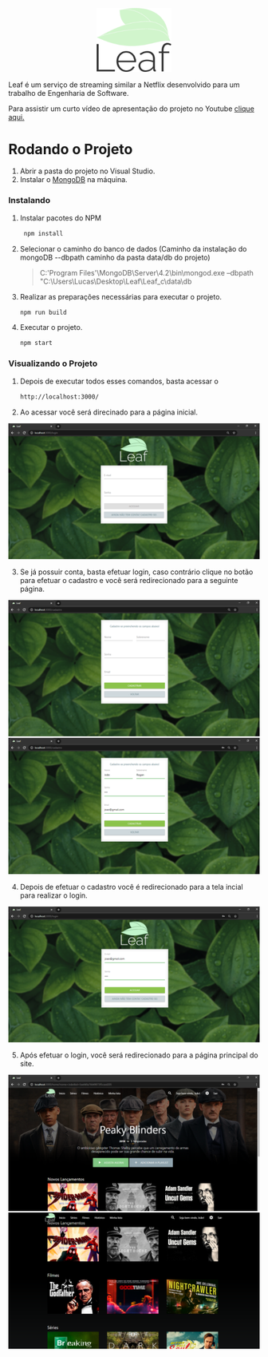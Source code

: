 
<p align="center"> <img width="150" src="images-readme/logo-dark.png"/> </p>

Leaf é um serviço de streaming similar a Netflix desenvolvido para um trabalho de Engenharia de Software. 

Para assistir um curto vídeo de apresentação do projeto no Youtube [clique aqui.](https://youtu.be/V8Dy22f9jS4)


# Rodando o Projeto

1. Abrir a pasta do projeto no Visual Studio.
2. Instalar o [MongoDB](https://www.mongodb.com/try/download/community) na máquina.

### Instalando 

1. Instalar pacotes do NPM
   ```sh 
    npm install
   ```
      
2. Selecionar o caminho do banco de dados (Caminho da instalação do mongoDB --dbpath caminho da pasta data/db do projeto)
     
    > C:\'Program Files'\MongoDB\Server\4.2\bin\mongod.exe –dbpath "C:\Users\Lucas\Desktop\Leaf\Leaf_c\data\db
    

3. Realizar as preparações necessárias para executar o projeto.
    ```sh 
    npm run build 
    ```

4. Executar o projeto. 
    ```sh
    npm start
    ```

### Visualizando o Projeto

1. Depois de executar todos esses comandos, basta acessar o

   ```sh
   http://localhost:3000/
   ```
2. Ao acessar você será direcinado para a página inicial.
<img src="images-readme/1.png"/>

3. Se já possuir conta, basta efetuar login, caso contrário clique no botão para efetuar o cadastro e você será redirecionado para a seguinte página. 
<img src="images-readme/2.png"/>

<img src="images-readme/3.png"/>

4. Depois de efetuar o cadastro você é redirecionado para a tela incial para realizar o login. 

<img src="images-readme/4.png"/>

5. Após efetuar o login, você será redirecionado para a página principal do site.

<img src="images-readme/5.png"/>

<img src="images-readme/6.png"/>

